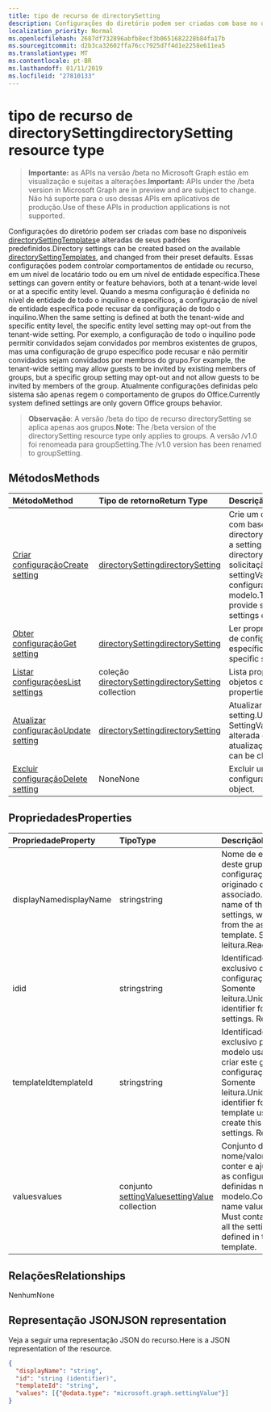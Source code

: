 ```yaml
---
title: tipo de recurso de directorySetting
description: Configurações do diretório podem ser criadas com base no directorySettingTemplates disponíveis e alteradas de seus padrões predefinidos. Essas configurações podem controlar comportamentos de entidade ou recurso, em um nível de locatário todo ou em um nível de entidade específica. Quando a mesma configuração é definida no nível de entidade de todo o inquilino e específicos, a configuração de nível de entidade específica pode recusar da configuração de todo o inquilino.  Por exemplo, a configuração de todo o inquilino pode permitir convidados sejam convidados por membros existentes de grupos, mas uma configuração de grupo específico pode recusar e não permitir convidados sejam convidados por membros do grupo. Atualmente configurações definidas pelo sistema são apenas regem o comportamento de grupos do Office.
localization_priority: Normal
ms.openlocfilehash: 2687df732896abfb8ecf3b0651682228b84fa17b
ms.sourcegitcommit: d2b3ca32602ffa76cc7925d7f4d1e2258e611ea5
ms.translationtype: MT
ms.contentlocale: pt-BR
ms.lasthandoff: 01/11/2019
ms.locfileid: "27810133"
---
```

# <a name="directorysetting-resource-type"></a><span data-ttu-id="a09a4-107">tipo de recurso de directorySetting</span><span class="sxs-lookup"><span data-stu-id="a09a4-107">directorySetting resource type</span></span>

> <span data-ttu-id="a09a4-108">**Importante:** as APIs na versão /beta no Microsoft Graph estão em visualização e sujeitas a alterações.</span><span class="sxs-lookup"><span data-stu-id="a09a4-108">**Important:** APIs under the /beta version in Microsoft Graph are in preview and are subject to change.</span></span> <span data-ttu-id="a09a4-109">Não há suporte para o uso dessas APIs em aplicativos de produção.</span><span class="sxs-lookup"><span data-stu-id="a09a4-109">Use of these APIs in production applications is not supported.</span></span>

<span data-ttu-id="a09a4-110">Configurações do diretório podem ser criadas com base no disponíveis [directorySettingTemplates](directorysettingtemplate.md)e alteradas de seus padrões predefinidos.</span><span class="sxs-lookup"><span data-stu-id="a09a4-110">Directory settings can be created based on the available [directorySettingTemplates](directorysettingtemplate.md), and changed from their preset defaults.</span></span> <span data-ttu-id="a09a4-111">Essas configurações podem controlar comportamentos de entidade ou recurso, em um nível de locatário todo ou em um nível de entidade específica.</span><span class="sxs-lookup"><span data-stu-id="a09a4-111">These settings can govern entity or feature behaviors, both at a tenant-wide level or at a specific entity level.</span></span> <span data-ttu-id="a09a4-112">Quando a mesma configuração é definida no nível de entidade de todo o inquilino e específicos, a configuração de nível de entidade específica pode recusar da configuração de todo o inquilino.</span><span class="sxs-lookup"><span data-stu-id="a09a4-112">When the same setting is defined at both the tenant-wide and specific entity level, the specific entity level setting may opt-out from the tenant-wide setting.</span></span>  <span data-ttu-id="a09a4-113">Por exemplo, a configuração de todo o inquilino pode permitir convidados sejam convidados por membros existentes de grupos, mas uma configuração de grupo específico pode recusar e não permitir convidados sejam convidados por membros do grupo.</span><span class="sxs-lookup"><span data-stu-id="a09a4-113">For example, the tenant-wide setting may allow guests to be invited by existing members of groups, but a specific group setting may opt-out and not allow guests to be invited by members of the group.</span></span> <span data-ttu-id="a09a4-114">Atualmente configurações definidas pelo sistema são apenas regem o comportamento de grupos do Office.</span><span class="sxs-lookup"><span data-stu-id="a09a4-114">Currently system defined settings are only govern Office groups behavior.</span></span>

> <span data-ttu-id="a09a4-115">**Observação**: A versão /beta do tipo de recurso directorySetting se aplica apenas aos grupos.</span><span class="sxs-lookup"><span data-stu-id="a09a4-115">**Note**: The /beta version of the directorySetting resource type only applies to groups.</span></span> <span data-ttu-id="a09a4-116">A versão /v1.0 foi renomeada para groupSetting.</span><span class="sxs-lookup"><span data-stu-id="a09a4-116">The /v1.0 version has been renamed to groupSetting.</span></span>

## <a name="methods"></a><span data-ttu-id="a09a4-117">Métodos</span><span class="sxs-lookup"><span data-stu-id="a09a4-117">Methods</span></span>

| <span data-ttu-id="a09a4-118">Método</span><span class="sxs-lookup"><span data-stu-id="a09a4-118">Method</span></span>           | <span data-ttu-id="a09a4-119">Tipo de retorno</span><span class="sxs-lookup"><span data-stu-id="a09a4-119">Return Type</span></span>    |<span data-ttu-id="a09a4-120">Descrição</span><span class="sxs-lookup"><span data-stu-id="a09a4-120">Description</span></span>|
|:---------------|:--------|:----------|
|[<span data-ttu-id="a09a4-121">Criar configuração</span><span class="sxs-lookup"><span data-stu-id="a09a4-121">Create setting</span></span>](../api/directorysetting-post-settings.md) | [<span data-ttu-id="a09a4-122">directorySetting</span><span class="sxs-lookup"><span data-stu-id="a09a4-122">directorySetting</span></span>](directorysetting.md) |<span data-ttu-id="a09a4-123">Crie um objeto de configuração com base em um directorySettingTemplate.</span><span class="sxs-lookup"><span data-stu-id="a09a4-123">Create a setting object based on a directorySettingTemplate.</span></span> <span data-ttu-id="a09a4-124">A solicitação POST deve fornecer settingValues para todas as configurações definidas no modelo.</span><span class="sxs-lookup"><span data-stu-id="a09a4-124">The POST request must provide settingValues for all the settings defined in the template.</span></span>|
|[<span data-ttu-id="a09a4-125">Obter configuração</span><span class="sxs-lookup"><span data-stu-id="a09a4-125">Get setting</span></span>](../api/directorysetting-get.md) | [<span data-ttu-id="a09a4-126">directorySetting</span><span class="sxs-lookup"><span data-stu-id="a09a4-126">directorySetting</span></span>](directorysetting.md) |<span data-ttu-id="a09a4-127">Ler propriedades de um objeto de configuração específico.</span><span class="sxs-lookup"><span data-stu-id="a09a4-127">Read properties of a specific setting object.</span></span>|
|[<span data-ttu-id="a09a4-128">Listar configurações</span><span class="sxs-lookup"><span data-stu-id="a09a4-128">List settings</span></span>](../api/directorysetting-list.md) | <span data-ttu-id="a09a4-129">coleção [directorySetting](directorysetting.md)</span><span class="sxs-lookup"><span data-stu-id="a09a4-129">[directorySetting](directorysetting.md) collection</span></span> |<span data-ttu-id="a09a4-130">Lista propriedades de todos os objetos de configuração.</span><span class="sxs-lookup"><span data-stu-id="a09a4-130">List properties of all setting objects.</span></span>|
|[<span data-ttu-id="a09a4-131">Atualizar configuração</span><span class="sxs-lookup"><span data-stu-id="a09a4-131">Update setting</span></span>](../api/directorysetting-update.md) | [<span data-ttu-id="a09a4-132">directorySetting</span><span class="sxs-lookup"><span data-stu-id="a09a4-132">directorySetting</span></span>](directorysetting.md)  |<span data-ttu-id="a09a4-133">Atualizar um objeto setting.</span><span class="sxs-lookup"><span data-stu-id="a09a4-133">Update a setting object.</span></span> <span data-ttu-id="a09a4-134">SettingValues só pode ser alterada em uma atualização.</span><span class="sxs-lookup"><span data-stu-id="a09a4-134">Only settingValues can be changed in an update.</span></span>|
|[<span data-ttu-id="a09a4-135">Excluir configuração</span><span class="sxs-lookup"><span data-stu-id="a09a4-135">Delete setting</span></span>](../api/directorysetting-delete.md) | <span data-ttu-id="a09a4-136">None</span><span class="sxs-lookup"><span data-stu-id="a09a4-136">None</span></span> |<span data-ttu-id="a09a4-137">Excluir um objeto de configuração.</span><span class="sxs-lookup"><span data-stu-id="a09a4-137">Delete a setting object.</span></span> |

## <a name="properties"></a><span data-ttu-id="a09a4-138">Propriedades</span><span class="sxs-lookup"><span data-stu-id="a09a4-138">Properties</span></span>
| <span data-ttu-id="a09a4-139">Propriedade</span><span class="sxs-lookup"><span data-stu-id="a09a4-139">Property</span></span>     | <span data-ttu-id="a09a4-140">Tipo</span><span class="sxs-lookup"><span data-stu-id="a09a4-140">Type</span></span>   |<span data-ttu-id="a09a4-141">Descrição</span><span class="sxs-lookup"><span data-stu-id="a09a4-141">Description</span></span>|
|:---------------|:--------|:----------|
|<span data-ttu-id="a09a4-142">displayName</span><span class="sxs-lookup"><span data-stu-id="a09a4-142">displayName</span></span>|<span data-ttu-id="a09a4-143">string</span><span class="sxs-lookup"><span data-stu-id="a09a4-143">string</span></span>|<span data-ttu-id="a09a4-144">Nome de exibição deste grupo de configurações, originado do modelo associado.</span><span class="sxs-lookup"><span data-stu-id="a09a4-144">Display name of this group of settings, which comes from the associated template.</span></span> <span data-ttu-id="a09a4-145">Somente leitura.</span><span class="sxs-lookup"><span data-stu-id="a09a4-145">Read-only.</span></span>|
|<span data-ttu-id="a09a4-146">id</span><span class="sxs-lookup"><span data-stu-id="a09a4-146">id</span></span>|<span data-ttu-id="a09a4-147">string</span><span class="sxs-lookup"><span data-stu-id="a09a4-147">string</span></span>| <span data-ttu-id="a09a4-p108">Identificador exclusivo destas configurações. Somente leitura.</span><span class="sxs-lookup"><span data-stu-id="a09a4-p108">Unique identifier for these settings. Read-only.</span></span>|
|<span data-ttu-id="a09a4-150">templateId</span><span class="sxs-lookup"><span data-stu-id="a09a4-150">templateId</span></span>|<span data-ttu-id="a09a4-151">string</span><span class="sxs-lookup"><span data-stu-id="a09a4-151">string</span></span>| <span data-ttu-id="a09a4-p109">Identificador exclusivo para o modelo usado para criar este grupo de configurações. Somente leitura.</span><span class="sxs-lookup"><span data-stu-id="a09a4-p109">Unique identifier for the template used to create this group of settings. Read-only.</span></span>|
|<span data-ttu-id="a09a4-154">values</span><span class="sxs-lookup"><span data-stu-id="a09a4-154">values</span></span>|<span data-ttu-id="a09a4-155">conjunto [settingValue](settingvalue.md)</span><span class="sxs-lookup"><span data-stu-id="a09a4-155">[settingValue](settingvalue.md) collection</span></span>| <span data-ttu-id="a09a4-p110">Conjunto de pares de nome/valor. Deve conter e ajustar todas as configurações definidas no modelo.</span><span class="sxs-lookup"><span data-stu-id="a09a4-p110">Collection of name value pairs. Must contain and set all the settings defined in the template.</span></span>|

## <a name="relationships"></a><span data-ttu-id="a09a4-158">Relações</span><span class="sxs-lookup"><span data-stu-id="a09a4-158">Relationships</span></span>
<span data-ttu-id="a09a4-159">Nenhum</span><span class="sxs-lookup"><span data-stu-id="a09a4-159">None</span></span>


## <a name="json-representation"></a><span data-ttu-id="a09a4-160">Representação JSON</span><span class="sxs-lookup"><span data-stu-id="a09a4-160">JSON representation</span></span>

<span data-ttu-id="a09a4-161">Veja a seguir uma representação JSON do recurso.</span><span class="sxs-lookup"><span data-stu-id="a09a4-161">Here is a JSON representation of the resource.</span></span>

<!-- {
  "blockType": "resource",
  "optionalProperties": [

  ],
  "@odata.type": "microsoft.graph.directorySetting"
}-->

```json
{
  "displayName": "string",
  "id": "string (identifier)",
  "templateId": "string",
  "values": [{"@odata.type": "microsoft.graph.settingValue"}]
}

```

<!-- uuid: 8fcb5dbc-d5aa-4681-8e31-b001d5168d79
2015-10-25 14:57:30 UTC -->
<!-- {
  "type": "#page.annotation",
  "description": "directorySetting resource",
  "keywords": "",
  "section": "documentation",
  "tocPath": ""
}-->
